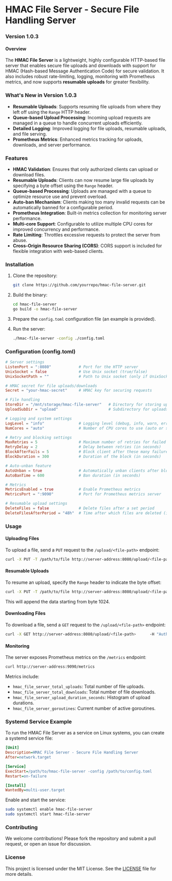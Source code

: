
# HMAC File Server - Secure File Handling Server

### Version 1.0.3

#### Overview

The **HMAC File Server** is a lightweight, highly configurable HTTP-based file server that enables secure file uploads and downloads with support for HMAC (Hash-based Message Authentication Code) for secure validation. It also includes robust rate-limiting, logging, monitoring with Prometheus metrics, and now supports **resumable uploads** for greater flexibility.

### What's New in Version 1.0.3

- **Resumable Uploads**: Supports resuming file uploads from where they left off using the `Range` HTTP header.
- **Queue-based Upload Processing**: Incoming upload requests are managed in a queue to handle concurrent uploads efficiently.
- **Detailed Logging**: Improved logging for file uploads, resumable uploads, and file serving.
- **Prometheus Metrics**: Enhanced metrics tracking for uploads, downloads, and server performance.

### Features

- **HMAC Validation**: Ensures that only authorized clients can upload or download files.
- **Resumable Uploads**: Clients can now resume large file uploads by specifying a byte offset using the `Range` header.
- **Queue-based Processing**: Uploads are managed with a queue to optimize resource use and prevent overload.
- **Auto-ban Mechanism**: Clients making too many invalid requests can be automatically banned for a configurable period.
- **Prometheus Integration**: Built-in metrics collection for monitoring server performance.
- **Multi-core Support**: Configurable to utilize multiple CPU cores for improved concurrency and performance.
- **Rate Limiting**: Throttles excessive requests to protect the server from abuse.
- **Cross-Origin Resource Sharing (CORS)**: CORS support is included for flexible integration with web-based clients.

### Installation

1. Clone the repository:

   ```bash
   git clone https://github.com/yourrepo/hmac-file-server.git
   ```

2. Build the binary:

   ```bash
   cd hmac-file-server
   go build -o hmac-file-server
   ```

3. Prepare the `config.toml` configuration file (an example is provided).

4. Run the server:

   ```bash
   ./hmac-file-server -config ./config.toml
   ```

### Configuration (config.toml)

```toml
# Server settings
ListenPort = ":8080"            # Port for the HTTP server
UnixSocket = false              # Use Unix socket (true/false)
UnixSocketPath = ""             # Path to Unix socket (only if UnixSocket is true)

# HMAC secret for file uploads/downloads
Secret = "your-hmac-secret"     # HMAC key for securing requests

# File handling
StoreDir = "/mnt/storage/hmac-file-server"   # Directory for storing uploaded files
UploadSubDir = "upload"                      # Subdirectory for uploads

# Logging and system settings
LogLevel = "info"               # Logging level (debug, info, warn, error)
NumCores = "auto"               # Number of CPU cores to use (auto or specify number)

# Retry and blocking settings
MaxRetries = 5                  # Maximum number of retries for failed requests
RetryDelay = 2                  # Delay between retries (in seconds)
BlockAfterFails = 5             # Block client after these many failures
BlockDuration = 300             # Duration of the block (in seconds)

# Auto-unban feature
AutoUnban = true                # Automatically unban clients after block duration
AutoBanTime = 600               # Ban duration (in seconds)

# Metrics
MetricsEnabled = true           # Enable Prometheus metrics
MetricsPort = ":9090"           # Port for Prometheus metrics server

# Resumable upload settings
DeleteFiles = false             # Delete files after a set period
DeleteFilesAfterPeriod = "48h"  # Time after which files are deleted (if enabled)
```

### Usage

#### Uploading Files

To upload a file, send a `PUT` request to the `/upload/<file-path>` endpoint:

```bash
curl -X PUT -T /path/to/file http://server-address:8080/upload/<file-path>      -H "Authorization: HMAC <your-auth-token>"
```

#### Resumable Uploads

To resume an upload, specify the `Range` header to indicate the byte offset:

```bash
curl -X PUT -T /path/to/file http://server-address:8080/upload/<file-path>      -H "Authorization: HMAC <your-auth-token>"      -H "Range: bytes=1024-"
```

This will append the data starting from byte 1024.

#### Downloading Files

To download a file, send a `GET` request to the `/upload/<file-path>` endpoint:

```bash
curl -X GET http://server-address:8080/upload/<file-path>      -H "Authorization: HMAC <your-auth-token>"
```

#### Monitoring

The server exposes Prometheus metrics on the `/metrics` endpoint:

```bash
curl http://server-address:9090/metrics
```

Metrics include:
- `hmac_file_server_total_uploads`: Total number of file uploads.
- `hmac_file_server_total_downloads`: Total number of file downloads.
- `hmac_file_server_upload_duration_seconds`: Histogram of upload durations.
- `hmac_file_server_goroutines`: Current number of active goroutines.

### Systemd Service Example

To run the HMAC File Server as a service on Linux systems, you can create a systemd service file:

```ini
[Unit]
Description=HMAC File Server - Secure File Handling Server
After=network.target

[Service]
ExecStart=/path/to/hmac-file-server -config /path/to/config.toml
Restart=on-failure

[Install]
WantedBy=multi-user.target
```

Enable and start the service:

```bash
sudo systemctl enable hmac-file-server
sudo systemctl start hmac-file-server
```

### Contributing

We welcome contributions! Please fork the repository and submit a pull request, or open an issue for discussion.

### License

This project is licensed under the MIT License. See the [LICENSE](LICENSE) file for more details.

